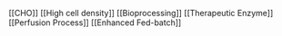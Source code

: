 [[CHO]]
[[High cell density]]
[[Bioprocessing]]
[[Therapeutic Enzyme]]
[[Perfusion Process]]
[[Enhanced Fed-batch]]
